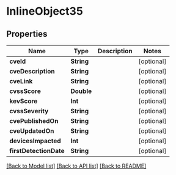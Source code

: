 # InlineObject35

## Properties
Name | Type | Description | Notes
------------ | ------------- | ------------- | -------------
**cveId** | **String** |  | [optional] 
**cveDescription** | **String** |  | [optional] 
**cveLink** | **String** |  | [optional] 
**cvssScore** | **Double** |  | [optional] 
**kevScore** | **Int** |  | [optional] 
**cvssSeverity** | **String** |  | [optional] 
**cvePublishedOn** | **String** |  | [optional] 
**cveUpdatedOn** | **String** |  | [optional] 
**devicesImpacted** | **Int** |  | [optional] 
**firstDetectionDate** | **String** |  | [optional] 

[[Back to Model list]](../README.md#documentation-for-models) [[Back to API list]](../README.md#documentation-for-api-endpoints) [[Back to README]](../README.md)


